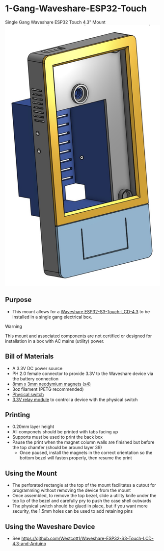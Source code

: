 # 1-Gang-Waveshare-ESP32-Touch
Single Gang Waveshare ESP32 Touch 4.3" Mount
![Waveshare 4.3" Mount Model](https://github.com/Xorlent/1-Gang-Waveshare-ESP32-Touch/blob/main/Images/Waveshare43-Model.jpg)

## Purpose
- This mount allows for a [Waveshare ESP32-S3-Touch-LCD-4.3](https://www.waveshare.com/wiki/ESP32-S3-Touch-LCD-4.3) to be installed in a single gang electrical box.
> [!WARNING]
> This mount and associated components are not certified or designed for installation in a box with AC mains (utility) power.

## Bill of Materials
-  A 3.3V DC power source
- PH 2.0 female connector to provide 3.3V to the Waveshare device via the battery connection
- [8mm x 3mm neodymium magnets (x4)](https://www.amazon.com/dp/B0CCXH6W5Q)
- 3oz filament (PETG recommended)
- [Physical switch](https://www.amazon.com/gp/product/B086L2GPGX)
- [3.3V relay module](https://www.amazon.com/gp/product/B09SZ71K4L) to control a device with the physical switch

## Printing
- 0.20mm layer height
- All componets should be printed with tabs facing up
- Supports must be used to print the back box
- Pause the print when the magnet column walls are finished but before the top chamfer (should be around layer 39)
  - Once paused, install the magnets in the correct orientation so the bottom bezel will fasten properly, then resume the print

## Using the Mount
- The perforated rectangle at the top of the mount facilitates a cutout for programming without removing the device from the mount
- Once assembled, to remove the top bezel, slide a utility knife under the top lip of the bezel and carefully pry to push the case shell outwards
- The physical switch should be glued in place, but if you want more security, the 1.5mm holes can be used to add retaining pins

## Using the Waveshare Device
- See https://github.com/Westcott1/Waveshare-ESP32-S3-Touch-LCD-4.3-and-Arduino
